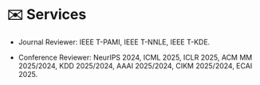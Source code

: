 # ✉️ Services

- Journal Reviewer: IEEE T-PAMI, IEEE T-NNLE, IEEE T-KDE.

- Conference Reviewer: NeurIPS 2024, ICML 2025, ICLR 2025, ACM MM 2025/2024, KDD 2025/2024, AAAI 2025/2024, CIKM 2025/2024, ECAI 2025.
